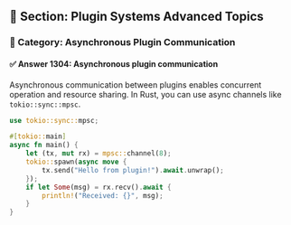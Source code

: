 ## 📘 Section: Plugin Systems Advanced Topics  
### 🔹 Category: Asynchronous Plugin Communication  
#### ✅ Answer 1304: Asynchronous plugin communication

Asynchronous communication between plugins enables concurrent operation and resource sharing. In Rust, you can use async channels like `tokio::sync::mpsc`.

```rust
use tokio::sync::mpsc;

#[tokio::main]
async fn main() {
    let (tx, mut rx) = mpsc::channel(8);
    tokio::spawn(async move {
        tx.send("Hello from plugin!").await.unwrap();
    });
    if let Some(msg) = rx.recv().await {
        println!("Received: {}", msg);
    }
}
```
